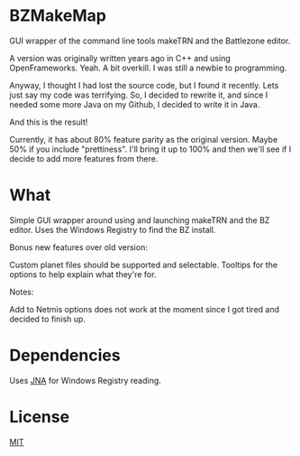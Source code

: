 # BZMakeMap
GUI wrapper of the command line tools makeTRN and the Battlezone editor.

A version was originally written years ago in C++ and using OpenFrameworks. Yeah. A bit overkill. I was still a newbie to programming.

Anyway, I thought I had lost the source code, but I found it recently. Lets just say my code was terrifying. 
So, I decided to rewrite it, and since I needed some more Java on my Github, I decided to write it in Java. 

And this is the result!

Currently, it has about 80% feature parity as the original version. Maybe 50% if you include "prettiness".
I'll bring it up to 100% and then we'll see if I decide to add more features from there.

# What
Simple GUI wrapper around using and launching makeTRN and the BZ editor.
Uses the Windows Registry to find the BZ install.

Bonus new features over old version:

Custom planet files should be supported and selectable.
Tooltips for the options to help explain what they're for.

Notes:

Add to Netmis options does not work at the moment since I got tired and decided to finish up.

# Dependencies
Uses [JNA](https://github.com/twall/jna) for Windows Registry reading.

# License
[MIT](http://choosealicense.com/licenses/mit/)
